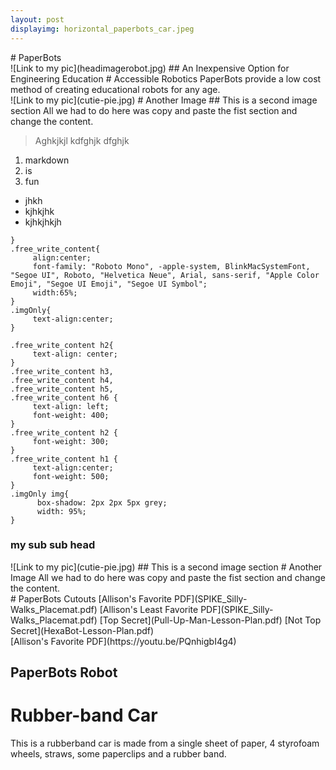 ```yaml
---
layout: post
displayimg: horizontal_paperbots_car.jpeg
---
```


<div class="site_title" markdown="1">
# PaperBots
</div>

<div class="image_text_overlay" markdown="1">
![Link to my pic](headimagerobot.jpg)
## An Inexpensive Option for Engineering Education
# Accessible Robotics
PaperBots provide a low cost method of
creating educational robots for any age.
</div>

<div class="free_write" markdown="1">
![Link to my pic](cutie-pie.jpg)
# Another Image
## This is a second image section
All we had to do here was copy and paste the fist
section and change the content.

> Aghkjkjl
> kdfghjk
> dfghjk

1. markdown
2. is
3. fun

- jhkh
- kjhkjhk
- kjhkjhkjh

```
}
.free_write_content{
     align:center;
     font-family: "Roboto Mono", -apple-system, BlinkMacSystemFont, "Segoe UI", Roboto, "Helvetica Neue", Arial, sans-serif, "Apple Color Emoji", "Segoe UI Emoji", "Segoe UI Symbol";
     width:65%;
}
.imgOnly{
     text-align:center;
}

.free_write_content h2{
     text-align: center;
}
.free_write_content h3,
.free_write_content h4,
.free_write_content h5,
.free_write_content h6 {
     text-align: left;
     font-weight: 400;
}
.free_write_content h2 {
     font-weight: 300;
}
.free_write_content h1 {
     text-align:center;
     font-weight: 500;
}
.imgOnly img{
      box-shadow: 2px 2px 5px grey;
      width: 95%;
}

```



### my sub sub head

</div>

<div class="image_text_overlay" markdown="1">
![Link to my pic](cutie-pie.jpg)
## This is a second image section
# Another Image
All we had to do here was copy and paste the fist
section and change the content.
</div>

<div class="pdf" markdown="1">
# PaperBots Cutouts
[Allison's Favorite PDF](SPIKE_Silly-Walks_Placemat.pdf)
[Allison's Least Favorite PDF](SPIKE_Silly-Walks_Placemat.pdf)
[Top Secret](Pull-Up-Man-Lesson-Plan.pdf)
[Not Top Secret](HexaBot-Lesson-Plan.pdf)
</div>


<div class="video_text_overlay" markdown="1">
[Allison's Favorite PDF](https://youtu.be/PQnhigbI4g4)

## PaperBots Robot
# Rubber-band Car

This is a rubberband car is made from a single sheet of paper, 4 styrofoam wheels, straws, some paperclips and a rubber band.
</div>
